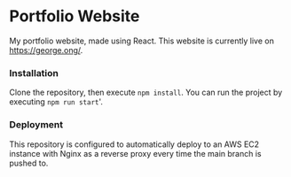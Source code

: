 # Portfolio Website
My portfolio website, made using React. This website is currently live on https://george.ong/.

### Installation

Clone the repository, then execute `npm install`. You can run the project by executing `npm run start`'.

### Deployment

This repository is configured to automatically deploy to an AWS EC2 instance with Nginx as a reverse proxy every time the main branch is pushed to.